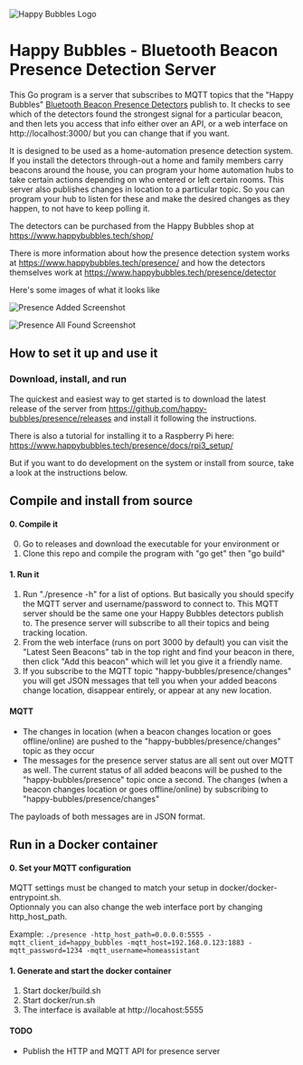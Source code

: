 ![Happy Bubbles Logo](happy_bubbles_logo.png?raw=true)

# Happy Bubbles - Bluetooth Beacon Presence Detection Server

This Go program is a server that subscribes to MQTT topics that the "Happy Bubbles" [Bluetooth Beacon Presence Detectors](https://www.happybubbles.tech/shop/) publish to. It checks to see which of the detectors found the strongest signal for a particular beacon, and then lets you access that info either over an API, or a web interface on http://localhost:3000/ but you can change that if you want.

It is designed to be used as a home-automation presence detection system. If you install the detectors through-out a home and family members carry beacons around the house, you can program your home automation hubs to take certain actions depending on who entered or left certain rooms. This server also publishes changes in location to a particular topic. So you can program your hub to listen for these and make the desired changes as they happen, to not have to keep polling it.

The detectors can be purchased from the Happy Bubbles shop at https://www.happybubbles.tech/shop/

There is more information about how the presence detection system works at https://www.happybubbles.tech/presence/ and how the detectors themselves work at https://www.happybubbles.tech/presence/detector

Here's some images of what it looks like

![Presence Added Screenshot](screenshot_added_beacons.png?raw=true)

![Presence All Found Screenshot](screenshot_latest_beacons.png?raw=true)

## How to set it up and use it

### Download, install, and run

The quickest and easiest way to get started is to download the latest release of the server from https://github.com/happy-bubbles/presence/releases and install it following the instructions. 

There is also a tutorial for installing it to a Raspberry Pi here: https://www.happybubbles.tech/presence/docs/rpi3_setup/

But if you want to do development on the system or install from source, take a look at the instructions below.

## Compile and install from source

#### 0. Compile it
0. Go to releases and download the executable for your environment
or
1. Clone this repo and compile the program with "go get" then "go build"


#### 1. Run it
1. Run "./presence -h" for a list of options. But basically you should specify the MQTT server and username/password to connect to. This MQTT server should be the same one your Happy Bubbles detectors publish to. The presence server will subscribe to all their topics and being tracking location.
2. From the web interface (runs on port 3000 by default) you can visit the "Latest Seen Beacons" tab in the top right and find your beacon in there, then click "Add this beacon" which will let you give it a friendly name.
3. If you subscribe to the MQTT topic "happy-bubbles/presence/changes" you will get JSON messages that tell you when your added beacons change location, disappear entirely, or appear at any new location.

#### MQTT

* The changes in location (when a beacon changes location or goes offline/online) are pushed to the "happy-bubbles/presence/changes" topic as they occur
* The messages for the presence server status are all sent out over MQTT as well. The current status of all added beacons will be pushed to the "happy-bubbles/presence" topic once a second.
The changes (when a beacon changes location or goes offline/online) by subscribing to "happy-bubbles/presence/changes"

The payloads of both messages are in JSON format.

## Run in a Docker container

#### 0. Set your MQTT configuration
MQTT settings must be changed to match your setup in docker/docker-entrypoint.sh.  
Optionnaly you can also change the web interface port by changing http_host_path.

Example:
```./presence -http_host_path=0.0.0.0:5555 -mqtt_client_id=happy_bubbles -mqtt_host=192.168.0.123:1883 -mqtt_password=1234 -mqtt_username=homeassistant```

#### 1. Generate and start the docker container
1. Start docker/build.sh
2. Start docker/run.sh
3. The interface is available at http://locahost:5555

#### TODO
* Publish the HTTP and MQTT API for presence server
